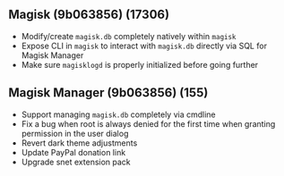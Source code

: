 ## Magisk (9b063856) (17306)
- Modify/create `magisk.db` completely natively within `magisk`
- Expose CLI in `magisk` to interact with `magisk.db` directly via SQL for Magisk Manager
- Make sure `magisklogd` is properly initialized before going further

## Magisk Manager (9b063856) (155)
- Support managing `magisk.db` completely via cmdline
- Fix a bug when root is always denied for the first time when granting permission in the user dialog
- Revert dark theme adjustments
- Update PayPal donation link
- Upgrade snet extension pack
